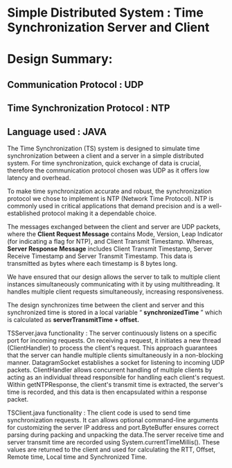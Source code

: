 # Simple Distributed System : Time Synchronization Server and Client

# Design Summary:

## Communication Protocol : UDP

## Time Synchronization Protocol : NTP

## Language used : JAVA

The Time Synchronization (TS) system is designed to simulate time synchronization between a client and
a server in a simple distributed system. For time synchronization, quick exchange of data is crucial,
therefore the communication protocol chosen was UDP as it offers low latency and overhead.

To make time synchronization accurate and robust, the synchronization protocol we chose to implement
is NTP (Network Time Protocol). NTP is commonly used in critical applications that demand precision
and is a well-established protocol making it a dependable choice.

The messages exchanged between the client and server are UDP packets, where the **Client Request
Message** contains Mode, Version, Leap Indicator (for indicating a flag for NTP), and Client Transmit
Timestamp. Whereas, **Server Response Message** includes Client Transmit Timestamp, Server Receive
Timestamp and Server Transmit Timestamp. This data is transmitted as bytes where each timestamp is 8
bytes long.

We have ensured that our design allows the server to talk to multiple client instances simultaneously
communicating with it by using multithreading. It handles multiple client requests simultaneously,
increasing responsiveness.

The design synchronizes time between the client and server and this synchronized time is stored in a
local variable “ **synchronizedTime** ” which is calculated as **serverTransmitTime + offset.**

TSServer.java functionality : The server continuously listens on a specific port for incoming requests. On
receiving a request, it initiates a new thread (ClientHandler) to process the client's request. This
approach guarantees that the server can handle multiple clients simultaneously in a non-blocking
manner. DatagramSocket establishes a socket for listening to incoming UDP packets. ClientHandler
allows concurrent handling of multiple clients by acting as an individual thread responsible for handling
each client's request. Within getNTPResponse, the client's transmit time is extracted, the server's time is
recorded, and this data is then encapsulated within a response packet.

TSClient.java functionality : The client code is used to send time synchronization requests. It can allows
optional command-line arguments for customizing the server IP address and port.ByteBuffer ensures
correct parsing during packing and unpacking the data.The server receive time and server transmit time
are recorded using System.currentTimeMillis(). These values are returned to the client and used for
calculating the RTT, Offset, Remote time, Local time and Synchronized Time.


